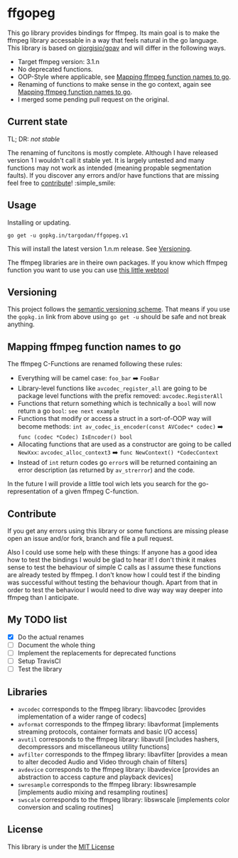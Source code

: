 # ffgopeg

This go library provides bindings for ffmpeg.
Its main goal is to make the ffmpeg library accessable in a way that feels natural in the go language.
This library is based on [giorgisio/goav](https://github.com/giorgisio/goav) and will differ in the following ways.

- Target ffmpeg version: 3.1.n
- No deprecated functions.
- OOP-Style where applicable, see [Mapping ffmpeg function names to go](#mapping-ffmpeg-function-names-to-go).
- Renaming of functions to make sense in the go context, again see [Mapping ffmpeg function names to go](#mapping-ffmpeg-function-names-to-go).
- I merged some pending pull request on the original.

## Current state

TL; DR: *not stable*

The renaming of funcitons is mostly complete.
Although I have released version 1 I wouldn't call it stable yet.
It is largely untested and many functions may not work as intended (meaning propable segmentation faults).
If you discover any errors and/or have functions that are missing feel free to [contribute](#contribute)! :simple_smile:

## Usage

Installing or updating.

```
go get -u gopkg.in/targodan/ffgopeg.v1
```

This will install the latest version 1.n.m release.
See [Versioning](#versioning).

The ffmpeg libraries are in theire own packages.
If you know which ffmpeg function you want to use you can use [this little webtool](https://targodan.github.io/ffgopeg)

## Versioning

This project follows the [semantic versioning scheme](http://semver.org/).
That means if you use the `gopkg.in` link from above using `go get -u` should be safe and not break anything.

## Mapping ffmpeg function names to go

The ffmpeg C-Functions are renamed following these rules:

- Everything will be camel case: `foo_bar` ➡️ `FooBar`
- Library-level functions like `avcodec_register_all` are going to be package level functions with the prefix removed: `avcodec.RegisterAll`
- Functions that return something which is technically a `bool` will now return a go `bool`: `see next example`
- Functions that modify or access a struct in a sort-of-OOP way will become methods: `int av_codec_is_encoder(const AVCodec* codec)` ➡️ `func (codec *Codec) IsEncoder() bool`
- Allocating functions that are used as a constructor are going to be called `NewXxx`: `avcodec_alloc_context3` ➡️ `func NewContext() *CodecContext`
- Instead of `int` return codes go `error`s will be returned containing an error description (as returned by `av_strerror`) and the code.

In the future I will provide a little tool wich lets you search for the go-representation of a given ffmpeg C-function.

## Contribute

If you get any errors using this library or some functions are missing please open an issue and/or fork, branch and file a pull request.

Also I could use some help with these things:
If anyone has a good idea how to test the bindings I would be glad to hear it!
I don't think it makes sense to test the behaviour of simple C calls as I assume these functions are already tested by ffmpeg.
I don't know how I could test if the binding was successful without testing the behaviour though.
Apart from that in order to test the behaviour I would need to dive way way way deeper into ffmpeg than I anticipate.

## My TODO list

- [x] Do the actual renames
- [ ] Document the whole thing
- [ ] Implement the replacements for deprecated functions
- [ ] Setup TravisCI
- [ ] Test the library

## Libraries

- `avcodec` corresponds to the ffmpeg library: libavcodec [provides implementation of a wider range of codecs]
- `avformat` corresponds to the ffmpeg library: libavformat [implements streaming protocols, container formats and basic I/O access]
- `avutil` corresponds to the ffmpeg library: libavutil [includes hashers, decompressors and miscellaneous utility functions]
- `avfilter` corresponds to the ffmpeg library: libavfilter [provides a mean to alter decoded Audio and Video through chain of filters]
- `avdevice` corresponds to the ffmpeg library: libavdevice [provides an abstraction to access capture and playback devices]
- `swresample` corresponds to the ffmpeg library: libswresample [implements audio mixing and resampling routines]
- `swscale` corresponds to the ffmpeg library: libswscale [implements color conversion and scaling routines]

## License

This library is under the [MIT License](http://opensource.org/licenses/MIT)
